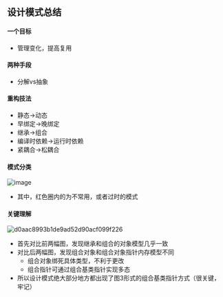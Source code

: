 ## 设计模式总结

#### 一个目标

- 管理变化，提高复用

#### 两种手段

- 分解vs抽象

#### 重构技法

- 静态->动态
- 早绑定->晚绑定
- 继承->组合
- 编译时依赖->运行时依赖
- 紧耦合->松耦合

#### 模式分类

![image](https://user-images.githubusercontent.com/106053649/177005039-f6e25d50-0924-4b82-aabc-f981af23eade.png)

- 其中，红色圈内的为不常用，或者过时的模式

#### 关键理解

![d0aac8993b1de9ad52d90acf099f226](https://user-images.githubusercontent.com/106053649/177005046-dc6235e2-c444-4f7c-9598-43ced5fff85c.png)

- 首先对比前两幅图，发现继承和组合的对象模型几乎一致
- 对比后两幅图，发现组合对象和组合对象指针内存模型不同
  - 组合对象绑死具体类型，不利于更改
  - 组合指针可通过组合基类指针实现多态
- 所以设计模式绝大部分地方都出现了图3形式的组合基类指针方式（很关键，牢记）
